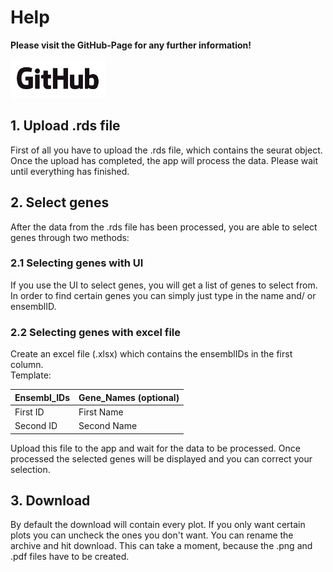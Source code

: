 # Help

**Please visit the GitHub-Page for any further information!**

[<img src="www/GitHub_logo.png" width="30%" height="30%">](https://github.com/MHH-RCUG/scrnaseq_app/blob/master/README.md)

## 1. Upload .rds file

First of all you have to upload the .rds file, which contains the seurat object. Once the upload has completed, the app will process the data. Please wait until everything has finished.

## 2. Select genes

After the data from the .rds file has been processed, you are able to select genes through two methods:

### 2.1 Selecting genes with UI

If you use the UI to select genes, you will get a list of genes to select from.
In order to find certain genes you can simply just type in the name and/ or ensemblID.

### 2.2 Selecting genes with excel file

Create an excel file (.xlsx) which contains the ensemblIDs in the first column.  
Template:

| Ensembl_IDs | Gene_Names (optional) |
| :--- |:--- |
| First ID  | First Name |
| Second ID | Second Name |

Upload this file to the app and wait for the data to be processed.
Once processed the selected genes will be displayed and you can correct your selection.

## 3. Download

By default the download will contain every plot. If you only want certain plots you can uncheck the ones you don't want. You can rename the archive and hit download.
This can take a moment, because the .png and .pdf files have to be created.
